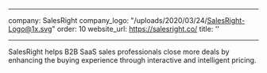 
---
company: SalesRight
company_logo: "/uploads/2020/03/24/SalesRight-Logo@1x.svg"
order: 10
website_url: https://salesright.co/
title: ''

---
SalesRight helps B2B SaaS sales professionals close more deals by enhancing the buying experience through interactive and intelligent pricing. 
